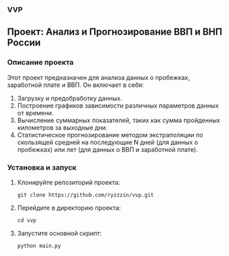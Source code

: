 ### VVP

## Проект: Анализ и Прогнозирование ВВП и ВНП России

### Описание проекта

Этот проект предназначен для анализа данных о пробежках, заработной плате и ВВП. Он включает в себя:

  1. Загрузку и предобработку данных.
  2. Построение графиков зависимости различных параметров данных от времени.
  3. Вычисление суммарных показателей, таких как сумма пройденных километров за выходные дни.
  4. Статистическое прогнозирование методом экстраполяции по скользящей средней на последующие N дней (для данных о пробежках) или лет (для данных о ВВП и заработной плате).

### Установка и запуск

1. Клонируйте репозиторий проекта:
  
   `git clone https://github.com/ryzzzin/vvp.git`
   
2. Перейдите в директорию проекта:
  
   `cd vvp`

3. Запустите основной скрипт:
  
   `python main.py`
